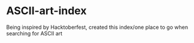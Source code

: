 # ASCII-art-index
Being inspired by Hacktoberfest, created this index/one place to go when searching for ASCII art
